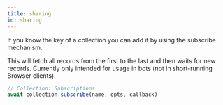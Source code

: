 ```yaml
---
title: sharing
id: sharing
---
```


If you know the key of a collection you can add it by using the subscribe mechanism.

This will fetch all records from the first to the last and then waits for new records. Currently only intended for usage in bots (not in short-running Browser clients).

``` js
// Collection: Subscriptions
await collection.subscribe(name, opts, callback)
```